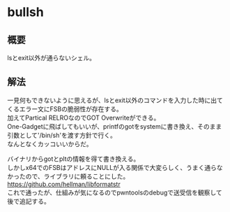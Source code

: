# bullsh
## 概要
lsとexit以外が通らないシェル。     
## 解法
一見何もできないように思えるが、lsとexit以外のコマンドを入力した時に出てくるエラー文にFSBの脆弱性が存在する。  
加えてPartical RELROなのでGOT Overwriteができる。  
One-Gadgetに飛ばしてもいいが、printfのgotをsystemに書き換え、そのまま引数として'/bin/sh'を渡す方針で行く。  
なんとなくカッコいいからだ。  

バイナリからgotとpltの情報を得て書き換える。  
しかしx64でのFSBはアドレスにNULLが入る関係で大変らしく、うまく通らなかったので、ライブラリに頼ることにした。  
https://github.com/hellman/libformatstr  
これで通ったが、仕組みが気になるのでpwntoolsのdebugで送受信を観察して後で追記する。  
